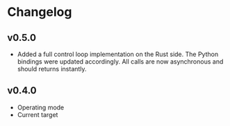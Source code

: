 # Changelog

## v0.5.0

* Added a full control loop implementation on the Rust side. The Python bindings were updated accordingly. All calls are now asynchronous and should returns instantly.

## v0.4.0

* Operating mode
* Current target